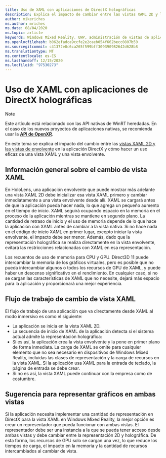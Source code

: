 ```yaml
---
title: Uso de XAML con aplicaciones de DirectX holográficas
description: Explica el impacto de cambiar entre las vistas XAML 2D y las vistas de envolvente en la aplicación DirectX y cómo hacer un uso eficaz de una vista XAML y una vista envolvente.
author: mikeriches
ms.author: mriches
ms.date: 08/04/2020
ms.topic: article
keywords: Windows Mixed Reality, UWP, administración de vistas de aplicaciones, XAML, teclado, tutorial, DirectX
ms.openlocfilehash: b062efadca9ccfe2e2caeb054f662becc0807b50
ms.sourcegitcommit: c41372e0c6ca265f599bff309390982642d628b8
ms.translationtype: MT
ms.contentlocale: es-ES
ms.lasthandoff: 12/15/2020
ms.locfileid: "97530273"
---
```

# <a name="using-xaml-with-holographic-directx-apps"></a>Uso de XAML con aplicaciones de DirectX holográficas

> [!NOTE]
> Este artículo está relacionado con las API nativas de WinRT heredadas.  En el caso de los nuevos proyectos de aplicaciones nativas, se recomienda usar la **[API de OpenXR](../native/openxr-getting-started.md)**.

En este tema se explica el impacto del cambio entre las [vistas XAML 2D y las vistas de envolvente](../../design/app-views.md) en la aplicación DirectX y cómo hacer un uso eficaz de una vista XAML y una vista envolvente.

## <a name="xaml-view-switching-overview"></a>Información general sobre el cambio de vista XAML

En HoloLens, una aplicación envolvente que puede mostrar más adelante una vista XAML 2D debe inicializar esa vista XAML primero y cambiar inmediatamente a una vista envolvente desde allí. XAML se cargará antes de que la aplicación pueda hacer nada, lo que agrega un pequeño aumento en el tiempo de inicio. XAML seguirá ocupando espacio en la memoria en el proceso de la aplicación mientras se mantiene en segundo plano. La cantidad de retraso de inicio y el uso de memoria depende de lo que hace la aplicación con XAML antes de cambiar a la vista nativa. Si no hace nada en el código de inicio XAML en primer lugar, excepto iniciar la vista envolvente, el impacto debe ser menor. Además, dado que la representación holográfica se realiza directamente en la vista envolvente, evitará las restricciones relacionadas con XAML en esa representación.

Los recuentos de uso de memoria para CPU y GPU. Direct3D 11 puede intercambiar la memoria de los gráficos virtuales, pero es posible que no pueda intercambiar algunos o todos los recursos de GPU de XAML, y puede haber un descenso significativo en el rendimiento. En cualquier caso, si no se cargan las características de XAML que no necesite, dejará más espacio para la aplicación y proporcionará una mejor experiencia.

## <a name="xaml-view-switching-workflow"></a>Flujo de trabajo de cambio de vista XAML

El flujo de trabajo de una aplicación que va directamente desde XAML al modo inmersivo es como el siguiente:
* La aplicación se inicia en la vista XAML 2D.
* La secuencia de inicio de XAML de la aplicación detecta si el sistema actual admite la representación holográfica:
* Si es así, la aplicación crea la vista envolvente y la pone en primer plano de forma inmediata. La carga de XAML se omite para cualquier elemento que no sea necesario en dispositivos de Windows Mixed Reality, incluidas las clases de representación y la carga de recursos en la vista XAML. Si la aplicación usa XAML para la entrada de teclado, la página de entrada se debe crear.
* Si no es así, la vista XAML puede continuar con la empresa como de costumbre.

## <a name="tip-for-rendering-graphics-across-both-views"></a>Sugerencia para representar gráficos en ambas vistas

Si la aplicación necesita implementar una cantidad de representación en DirectX para la vista XAML en Windows Mixed Reality, la mejor opción es crear un representador que pueda funcionar con ambas vistas. El representador debe ser una instancia a la que se pueda tener acceso desde ambas vistas y debe cambiar entre la representación 2D y holográfica. De esta forma, los recursos de GPU solo se cargan una vez, lo que reduce los tiempos de carga, el impacto en la memoria y la cantidad de recursos intercambiados al cambiar de vista.
